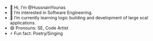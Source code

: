 - 👋 Hi, I’m @HussnainYounas
- 👀 I’m interested in Software Engineering.
- 🌱 I’m currently learning logic building and development of large scal applications.
- 😄 Pronouns: SE, Code Artist
- ⚡ Fun fact: Poetry/Singing

<!---
IAmHussnainYounas/IAmHussnainYounas is a ✨ special ✨ repository because its `README.md` (this file) appears on your GitHub profile.
You can click the Preview link to take a look at your changes.
--->
